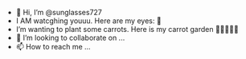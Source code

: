 - 👋 Hi, I’m @sunglasses727
- I AM watcghing youuu. Here are my eyes: 👀
- I’m wanting to plant some carrots. Here is my carrot garden 🌱🌱🌱🌱🌱
- 💞️ I’m looking to collaborate on ...
- 📫 How to reach me ...

<!---
sunglasses727/sunglasses727 is a ✨ special ✨ repository because its `README.md` (this file) appears on your GitHub profile.
You can click the Preview link to take a look at your changes.
--->
